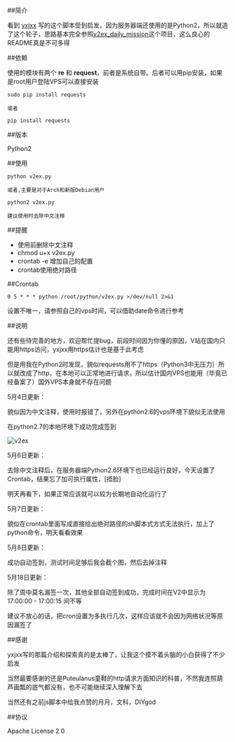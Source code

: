 ##简介


  看到 [yxjxx](https://github.com/yxjxx/v2ex_daily_mission) 写的这个脚本受到启发，因为服务器端还使用的是Python2，所以就造了这个轮子，思路基本完全参照[v2ex_daily_mission](https://github.com/yxjxx/v2ex_daily_mission)这个项目，这么良心的README真是不可多得
  
  
##依赖

使用的模块有两个 **re** 和 **request**，前者是系统自带。后者可以用pip安装，如果是root用户登陆VPS可以直接安装

	
	sudo pip install requests
	
	或者
	
	pip install requests

##版本

Python2

##使用

	python v2ex.py
	
	或者,主要是对于Arch和新版Debian用户
	
	python2 v2ex.py
	
	建议使用时去除中文注释
	
##提醒

* 使用前删除中文注释
* chmod u+x v2ex.py 
* crontab -e 增加自己的配置
* crontab使用绝对路径

##Crontab

	0 5 * * * python /root/python/v2ex.py >/dev/null 2>&1

设置不唯一，请参照自己的vps时间，可以借助date命令进行参考

##说明

还有些待完善的地方，欢迎帮忙提bug，前段时间因为你懂的原因，V站在国内只能用https访问，yxjxx用https估计也是基于此考虑

但是用我在Python2时发现，貌似requests用不了https（Python3中无压力）所以就改成了http，在本地可以正常地进行请求，所以估计国内VPS也能用（毕竟已经备案了）国外VPS本身就不存在问题

5月4日更新：

貌似因为中文注释，使用时报错了，另外在python2.6的vps环境下貌似无法使用

在python2.7的本地环境下成功完成签到

![v2ex](http://jimmy66.qiniudn.com/v2ex.PNG) 

5月6日更新：

去除中文注释后，在服务器端Python2.6环境下也已经运行良好，今天设置了Crontab，结果忘了加可执行属性，[捂脸]

明天再看下，如果正常应该就可以较为长期地自动化运行了

5月7日更新：

貌似在crontab里面写成直接给出绝对路径的sh脚本式方式无法执行，加上了python命令，明天看看效果

5月8日更新：

成功自动签到，测试时间足够后我会截个图，然后去掉注释

5月18日更新：

除了周中莫名漏签一次，其他全部自动签到成功，完成时间在V2中显示为 17:00:00 - 17:00:15 间不等

建议不放心的话，把cron设置为多执行几次，这样应该就不会因为网络状况等原因漏签了

##感谢

yxjxx写的那篇介绍和探索真的是太棒了，让我这个摸不着头脑的小白获得了不少启发

当然最要感谢的还是Puteulanus童鞋的http请求方面知识的科普，不然我连照葫芦画瓢的底气都没有，也不可能继续深入理解下去

当然还有之前js脚本中给我点赞的月月，文科，DIYgod


##协议

Apache License 2.0

